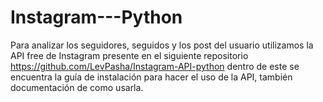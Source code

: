 # Instagram---Python

Para analizar los seguidores, seguidos y los post del usuario utilizamos la API free de Instagram presente en el siguiente repositorio https://github.com/LevPasha/Instagram-API-python dentro de este se encuentra la guía de instalación para hacer el uso de la API, también documentación de como usarla.
